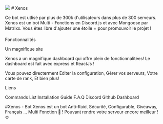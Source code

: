 <img src="https://cdn.discordapp.com/attachments/744565410657075260/832963925284094062/Xenos_IMG_4102.png"> # Xenos

 

<canvas padding="0" margin="auto" display="block" width="800px" height="600px" position="absolute" top="0" bottom="0" left="0" right="0" class="border border-light" width="300" height="300">
Ce bot est utlisé par plus de 300k d'utilisateurs dans plus de 300 serveurs.
Xenos est un bot Multi - Fonctions en Discord.js et avec Mongoose par Matrixx.
Vous êtes libre d'ajouter une étoile ⭐ pour promouvoir le projet !

Fonctionnalités

Un magnifique site

Xenos a un magnifique dashboard qui offre plein de fonctionnalitées! Le dashboard est fait avec express et ReactJs !






Vous pouvez directerment Editer la configuration, Gérer vos serveurs, Votre carte de rank, Et bien plus!

Liens

Commands List
Installation Guide
F.A.Q
Discord
Github
Dashboard

#Xenos - Bot
Xenos est un bot Anti-Raid, Sécurité, Configurable, Giveaway,  Français ... Multi Fonction 🤖 ! Pouvant rendre votre serveur encore meilleur ! ⚙️
